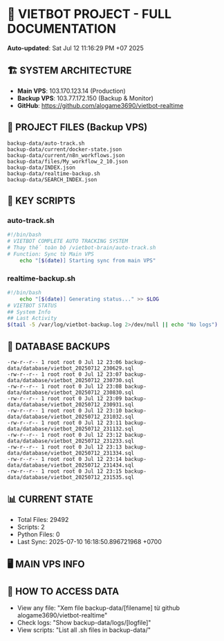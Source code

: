 # 🤖 VIETBOT PROJECT - FULL DOCUMENTATION
**Auto-updated**: Sat Jul 12 11:16:29 PM +07 2025

## 🏗️ SYSTEM ARCHITECTURE
- **Main VPS**: 103.170.123.14 (Production)
- **Backup VPS**: 103.77.172.150 (Backup & Monitor)
- **GitHub**: https://github.com/alogame3690/vietbot-realtime

## 📁 PROJECT FILES (Backup VPS)
```
backup-data/auto-track.sh
backup-data/current/docker-state.json
backup-data/current/n8n_workflows.json
backup-data/files/My_workflow_2_10.json
backup-data/INDEX.json
backup-data/realtime-backup.sh
backup-data/SEARCH_INDEX.json
```

## 🔧 KEY SCRIPTS
### auto-track.sh
```bash
#!/bin/bash
# VIETBOT COMPLETE AUTO TRACKING SYSTEM
# Thay thế toàn bộ /vietbot-brain/auto-track.sh
# Function: Sync từ Main VPS
    echo "[$(date)] Starting sync from main VPS"
```
### realtime-backup.sh
```bash
#!/bin/bash
    echo "[$(date)] Generating status..." >> $LOG
# VIETBOT STATUS
## System Info
## Last Activity
$(tail -5 /var/log/vietbot-backup.log 2>/dev/null || echo "No logs")
```

## 💾 DATABASE BACKUPS
```
-rw-r--r-- 1 root root 0 Jul 12 23:06 backup-data/database/vietbot_20250712_230629.sql
-rw-r--r-- 1 root root 0 Jul 12 23:07 backup-data/database/vietbot_20250712_230730.sql
-rw-r--r-- 1 root root 0 Jul 12 23:08 backup-data/database/vietbot_20250712_230830.sql
-rw-r--r-- 1 root root 0 Jul 12 23:09 backup-data/database/vietbot_20250712_230931.sql
-rw-r--r-- 1 root root 0 Jul 12 23:10 backup-data/database/vietbot_20250712_231032.sql
-rw-r--r-- 1 root root 0 Jul 12 23:11 backup-data/database/vietbot_20250712_231132.sql
-rw-r--r-- 1 root root 0 Jul 12 23:12 backup-data/database/vietbot_20250712_231233.sql
-rw-r--r-- 1 root root 0 Jul 12 23:13 backup-data/database/vietbot_20250712_231334.sql
-rw-r--r-- 1 root root 0 Jul 12 23:14 backup-data/database/vietbot_20250712_231434.sql
-rw-r--r-- 1 root root 0 Jul 12 23:15 backup-data/database/vietbot_20250712_231535.sql
```

## 📊 CURRENT STATE
- Total Files: 29492
- Scripts: 2
- Python Files: 0
- Last Sync: 2025-07-10 16:18:50.896721968 +0700

## 🖥️ MAIN VPS INFO


## 🚨 HOW TO ACCESS DATA
- View any file: "Xem file backup-data/[filename] từ github alogame3690/vietbot-realtime"
- Check logs: "Show backup-data/logs/[logfile]"
- View scripts: "List all .sh files in backup-data/"
